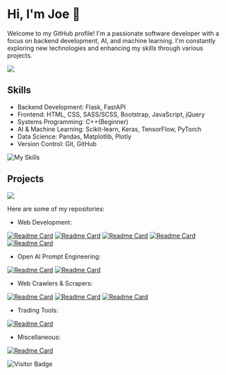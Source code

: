 
# Hi, I'm Joe 👋
Welcome to my GitHub profile! I'm a passionate software developer with a focus on backend development, AI, and machine learning. I'm constantly exploring new technologies and enhancing my skills through various projects.

<img src="https://github-readme-stats.vercel.app/api/top-langs/?username=00-Python&theme=transparent" />   

## Skills

- Backend Development: Flask, FastAPI
- Frontend: HTML, CSS, SASS/SCSS, Bootstrap, JavaScript, jQuery
- Systems Programming: C++(Beginner)
- AI & Machine Learning: Scikit-learn, Keras, TensorFlow, PyTorch
- Data Science: Pandas, Matplotlib, Plotly
- Version Control: Git, GitHub
  
![My Skills](https://skillicons.dev/icons?i=py,cpp,bash,flask,fastapi,html,sass,css,bootstrap,javascript,jquery,linux,git,github,vscode)


## Projects

<img src="https://github-readme-stats.vercel.app/api?username=00-Python&show_icons=true&theme=transparent&hide=prs&count_private=true" /> 

Here are some of my repositories:
- Web Development:

[![Readme Card](https://github-readme-stats.vercel.app/api/pin/?username=00-Python&repo=Flask-Authentication&theme=dark)](https://github.com/00-Python/Flask-Authentication)
[![Readme Card](https://github-readme-stats.vercel.app/api/pin/?username=00-Python&repo=Flask-Analytics&theme=dark)](https://github.com/00-Python/Flask-Analytics)
[![Readme Card](https://github-readme-stats.vercel.app/api/pin/?username=00-Python&repo=Simple-Flask-API-with-Authentication&theme=dark)](https://github.com/00-Python/Simple-Flask-API-with-Authentication)
[![Readme Card](https://github-readme-stats.vercel.app/api/pin/?username=00-Python&repo=FastAPI-Camera-Api&theme=dark)](https://github.com/00-Python/FastAPI-Camera-Api)
[![Readme Card](https://github-readme-stats.vercel.app/api/pin/?username=00-Python&repo=LAN-IP-Camera-Webserver&theme=dark)](https://github.com/00-Python/LAN-IP-Camera-Webserver)

- Open AI Prompt Engineering:

[![Readme Card](https://github-readme-stats.vercel.app/api/pin/?username=00-Python&repo=Ai-Debug&theme=dark)](https://github.com/00-Python/Ai-Debug) 
[![Readme Card](https://github-readme-stats.vercel.app/api/pin/?username=00-Python&repo=AI-Email-Standardizer&theme=dark)](https://github.com/00-Python/AI-Email-Standardizer) 

- Web Crawlers & Scrapers:

[![Readme Card](https://github-readme-stats.vercel.app/api/pin/?username=00-Python&repo=Web-Crawler&theme=dark)](https://github.com/00-Python/Web-Crawler)
[![Readme Card](https://github-readme-stats.vercel.app/api/pin/?username=00-Python&repo=PDFDrive-API-unofficial&theme=dark)](https://github.com/00-Python/PDFDrive-API-unofficial)
[![Readme Card](https://github-readme-stats.vercel.app/api/pin/?username=00-Python&repo=Ryanair-Scraper&theme=dark)](https://github.com/00-Python/Ryanair-Scraper)

- Trading Tools:

[![Readme Card](https://github-readme-stats.vercel.app/api/pin/?username=00-Python&repo=Stock-Market-Analysis&theme=dark)](https://github.com/00-Python/Stock-Market-Analysis)

- Miscellaneous:

[![Readme Card](https://github-readme-stats.vercel.app/api/pin/?username=00-Python&repo=Bash-Backup-and-Encrypt&theme=dark)](https://github.com/00-Python/Bash-Backup-and-Encrypt)

  
![Visitor Badge](https://visitor-badge.laobi.icu/badge?page_id=00-Python)


